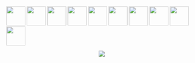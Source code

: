 ###

<div align="left">
<img height=50 src="https://devicon-website.vercel.app/api/rstudio/original.svg"></img>
<img height=50 src="https://devicon-website.vercel.app/api/confluence/original.svg"></img>
<img height=50 src="https://devicon-website.vercel.app/api/jira/original.svg"></img>
<img height=50 src="https://devicon-website.vercel.app/api/markdown/original.svg?color=%23FFFFFF"></img>
<img height=50 src="https://devicon-website.vercel.app/api/microsoftsqlserver/plain-wordmark.svg?color=%23FF0000"></img>
<img height=50 src="https://user-images.githubusercontent.com/25181517/117208736-bdedc080-adf5-11eb-912f-61c7d43705f6.png"></img>
<img  height=50 src="https://devicon-website.vercel.app/api/subversion/original.svg"></img>
<img height=50  src="https://devicon-website.vercel.app/api/tortoisegit/original.svg"></img>
<img height=50 src="https://devicon-website.vercel.app/api/ubuntu/plain.svg"></img>
<img height=50 src="https://cdn.jsdelivr.net/gh/devicons/devicon/icons/pycharm/pycharm-original.svg" />
</div>
<p align="center">

<p align="center">
  <a href="https://skillicons.dev">
     <img src="https://skillicons.dev/icons?i=azure,bash,git,github,latex,powershell,py,r,sqlite,vscode" />
  </a>
</p>

